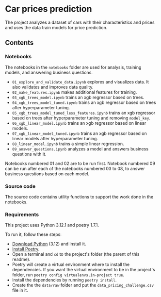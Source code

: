 # Car prices prediction

The project analyzes a dataset of cars with their characteristics and prices and uses the data train models for price prediction.

## Contents
### Notebooks
The notebooks in the `notebooks` folder are used for analysis, training models, and answering business questions.

- `01_explore_and_validate_data.ipynb` explores and visualizes data. It also validates and improves data quality.
- `02_make_features.ipynb` makes additional features for training.
- `03_xgb_trees_model.ipynb` trains an xgb regressor based on trees.
- `04_xgb_trees_model_tuned.ipynb` trains an xgb regressor based on trees after hyperparameter tuning.
- `05_xgb_trees_model_tuned_less_features.ipynb` trains an xgb regressor based on trees after hyperparameter tuning and removing `model_key`.
- `06_xgb_linear_model.ipynb` trains an xgb regressor based on linear models.
- `07_xgb_linear_model_tuned.ipynb` trains an xgb regressor based on linear models after hyperparameter tuning.
- `08_linear_model.ipynb` trains a simple linear regression.
- `09_answer_questions.ipynb` analyzes a model and answers business questions with it.

Notebooks numbered 01 and 02 are to be run first. Notebook numbered 09 can be run after each of the notebooks numbered 03 to 08, to answer business questions based on each model.

### Source code
The source code contains utility functions to support the work done in the notebooks.

### Requirements
This project uses Python 3.12.1 and poetry 1.7.1.

To run it, follow these steps:
- [Download Python](https://www.python.org/downloads/) (3.12) and install it.
- [Install Poetry](https://python-poetry.org/docs/#installing-with-pipx).
- Open a terminal and `cd` to the project's folder (the parent of this readme).
- Poetry will create a virtual environment where to install the dependencies. If you want the virtual environment to be in the project's folder, run `poetry config virtualenvs.in-project true`.
- Install the dependencies by running `poetry install`.
- Create the the `data/raw` folder and put the `data_pricing_challenge.csv` file in it.
